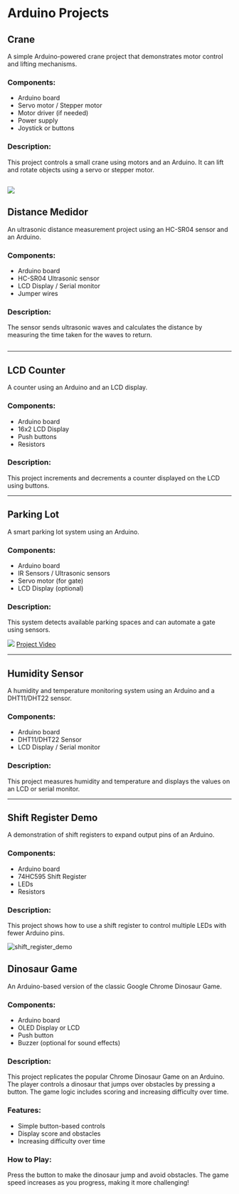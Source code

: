 # Arduino Projects

## Crane
A simple Arduino-powered crane project that demonstrates motor control and lifting mechanisms.

### Components:
- Arduino board
- Servo motor / Stepper motor
- Motor driver (if needed)
- Power supply
- Joystick or buttons

### Description:
This project controls a small crane using motors and an Arduino. It can lift and rotate objects using a servo or stepper motor.

![](img/crane.jpg)
---

## Distance Medidor
An ultrasonic distance measurement project using an HC-SR04 sensor and an Arduino.

### Components:
- Arduino board
- HC-SR04 Ultrasonic sensor
- LCD Display / Serial monitor
- Jumper wires

### Description:
The sensor sends ultrasonic waves and calculates the distance by measuring the time taken for the waves to return.

![]()

---

## LCD Counter
A counter using an Arduino and an LCD display.

### Components:
- Arduino board
- 16x2 LCD Display
- Push buttons
- Resistors

### Description:
This project increments and decrements a counter displayed on the LCD using buttons.

---

## Parking Lot
A smart parking lot system using an Arduino.

### Components:
- Arduino board
- IR Sensors / Ultrasonic sensors
- Servo motor (for gate)
- LCD Display (optional)

### Description:
This system detects available parking spaces and can automate a gate using sensors.

![](img/parkinglot_1.png)
[Project Video](img/parkinglot.mp4)

---

## Humidity Sensor
A humidity and temperature monitoring system using an Arduino and a DHT11/DHT22 sensor.

### Components:
- Arduino board
- DHT11/DHT22 Sensor
- LCD Display / Serial monitor

### Description:
This project measures humidity and temperature and displays the values on an LCD or serial monitor.


---

## Shift Register Demo
A demonstration of shift registers to expand output pins of an Arduino.

### Components:
- Arduino board
- 74HC595 Shift Register
- LEDs
- Resistors

### Description:
This project shows how to use a shift register to control multiple LEDs with fewer Arduino pins.

![shift_register_demo](img/shift_register_demo.jpg)

## Dinosaur Game
An Arduino-based version of the classic Google Chrome Dinosaur Game.

### Components:
- Arduino board
- OLED Display or LCD
- Push button
- Buzzer (optional for sound effects)

### Description:
This project replicates the popular Chrome Dinosaur Game on an Arduino. The player controls a dinosaur that jumps over obstacles by pressing a button. The game logic includes scoring and increasing difficulty over time.

### Features:
- Simple button-based controls
- Display score and obstacles
- Increasing difficulty over time

### How to Play:
Press the button to make the dinosaur jump and avoid obstacles. The game speed increases as you progress, making it more challenging!

![]()